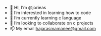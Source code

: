 - 👋 HI, I’m @jorieas
- 👀 I’m interested in learning how to code
- 🌱 I’m currently learning c language
- 💞️ I’m looking to collaborate on c projects 
- 📫 My email hajarasmamanee@gmail.com

<!---
jorieas/jorieas is a ✨ special ✨ repository because its `README.md` (this file) appears on your GitHub profile.
You can click the Preview link to take a look at your changes.
--->
